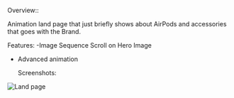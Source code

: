 Overview::

Animation land page that just briefly shows about AirPods and accessories that goes with the Brand.

Features:
 -Image Sequence Scroll on Hero Image
 - Advanced animation



   Screenshots:

   
![Land page](https://github.com/user-attachments/assets/af71226f-c577-4ddc-ba27-4b86634f80b3)
